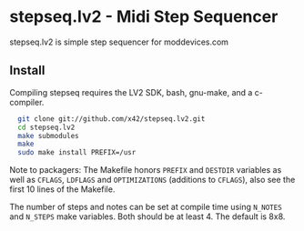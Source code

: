 stepseq.lv2 - Midi Step Sequencer
=================================

stepseq.lv2 is simple step sequencer for moddevices.com

Install
-------

Compiling stepseq requires the LV2 SDK, bash, gnu-make, and a c-compiler.

```bash
  git clone git://github.com/x42/stepseq.lv2.git
  cd stepseq.lv2
  make submodules
  make
  sudo make install PREFIX=/usr
```

Note to packagers: The Makefile honors `PREFIX` and `DESTDIR` variables as well
as `CFLAGS`, `LDFLAGS` and `OPTIMIZATIONS` (additions to `CFLAGS`), also
see the first 10 lines of the Makefile.

The number of steps and notes can be set at compile time using `N_NOTES`
and `N_STEPS` make variables. Both should be at least 4. The default is 8x8.
